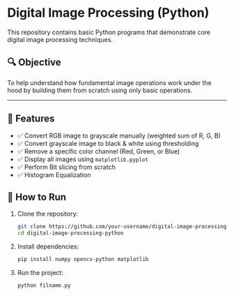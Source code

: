 # Digital Image Processing (Python)

This repository contains basic Python programs that demonstrate core digital image processing techniques.

## 🔍 Objective

To help understand how fundamental image operations work under the hood by building them from scratch using only basic operations.

---

## 🧾 Features

- ✅ Convert RGB image to grayscale manually (weighted sum of R, G, B)
- ✅ Convert grayscale image to black & white using thresholding
- ✅ Remove a specific color channel (Red, Green, or Blue)
- ✅ Display all images using `matplotlib.pyplot`
- ✅ Perform Bit slicing from scratch
- ✅ Histogram Equalization



## 🚀 How to Run

1. Clone the repository:
   ```bash
   git clone https://github.com/your-username/digital-image-processing-python.git
   cd digital-image-processing-python
2. Install dependencies:
   ```bash
   pip install numpy opencv-python matplotlib
3. Run the project:
   ```bash
   python filname.py



